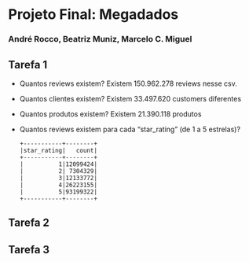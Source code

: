# Projeto Final: Megadados
### André Rocco, Beatriz Muniz, Marcelo C. Miguel

## Tarefa 1

- Quantos reviews existem?
      Existem 150.962.278 reviews nesse csv.

- Quantos clientes existem?
      Existem 33.497.620 customers diferentes

- Quantos produtos existem?
      Existem 21.390.118 produtos

- Quantos reviews existem para cada “star_rating” (de 1 a 5 estrelas)?
      
      +-----------+--------+
      |star_rating|   count|
      +-----------+--------+
      |          1|12099424|
      |          2| 7304329|
      |          3|12133772|
      |          4|26223155|
      |          5|93199322|
      +-----------+--------+


## Tarefa 2



## Tarefa 3


